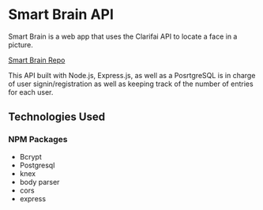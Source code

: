 # Smart Brain API

Smart Brain is a web app that uses the Clarifai API to locate a face in a picture. 

[Smart Brain Repo](https://github.com/Rahul-Ramrakhyani/Smart_brain)

This API built with Node.js, Express.js, as well as a PosrtgreSQL is in charge of user signin/registration as well as keeping track of the number of entries for each user.

## Technologies Used


### NPM Packages
- Bcrypt
- Postgresql
- knex
- body parser
- cors
- express
